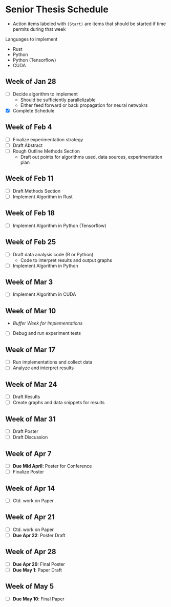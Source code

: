# Senior Thesis Schedule

- Action items labeled with `(Start)` are items that should be started if time permits during that week

Languages to implement

- Rust
- Python
- Python (Tensorflow)
- CUDA

## Week of Jan 28

- [ ] Decide algorithm to implement
  - Should be sufficiently parallelizable
  - Either feed forward or back propagation for neural netwokrs
- [x] Complete Schedule

## Week of Feb 4

- [ ] Finalize experimentation strategy
- [ ] Draft Abstract
- [ ] Rough Outline Methods Section
  - Draft out points for algorithms used, data sources, experimentation plan

## Week of Feb 11

- [ ] Draft Methods Section
- [ ] Implement Algorithm in Rust

## Week of Feb 18

- [ ] Implement Algorithm in Python (Tensorflow)

## Week of Feb 25

- [ ] Draft data analysis code (R or Python)
  - Code to interpret results and output graphs
- [ ] Implement Algorithm in Python

## Week of Mar 3

- [ ] Implement Algorithm in CUDA

## Week of Mar 10

- _Buffer Week for Implementations_
- [ ] Debug and run experiment tests

## Week of Mar 17

- [ ] Run implementations and collect data
- [ ] Analyze and interpret results

## Week of Mar 24

- [ ] Draft Results
- [ ] Create graphs and data snippets for results

## Week of Mar 31

- [ ] Draft Poster
- [ ] Draft Discussion

## Week of Apr 7

- [ ] **Due Mid April**: Poster for Conference
- [ ] Finalize Poster

## Week of Apr 14

- [ ] Ctd. work on Paper

## Week of Apr 21

- [ ] Ctd. work on Paper
- [ ] **Due Apr 22**: Poster Draft

## Week of Apr 28

- [ ] **Due Apr 29**: Final Poster
- [ ] **Due May 1**: Paper Draft

## Week of May 5

- [ ] **Due May 10**: Final Paper
